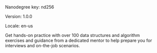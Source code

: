 Nanodegree key: nd256

Version: 1.0.0

Locale: en-us

Get hands-on practice with over 100 data structures and algorithm exercises and guidance from a dedicated mentor to help prepare you for interviews and on-the-job scenarios.